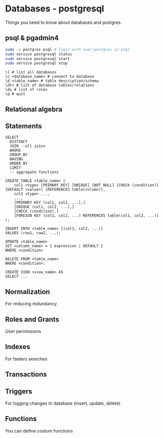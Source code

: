 # Databases - postgresql
Things you need to know about databases and postgres.

## psql & pgadmin4
```bash
sudo -u postgres psql # login with user:postgres in psql
sudo service postgresql status
sudo service postgresql start
sudo service postgresql stop
```

```psql
\l # list all databases
\c <database_name> # connect to database
\d <table_name> # table description/schema
\dt+ # list of database tables/relations
\du # list of roles
\q # quit
```

## Relational algebra

## Statements

```postgresql
SELECT
  DISTINCT
  JOIN --all joins
  WHERE
  GROUP BY
  HAVING
  ORDER BY
  LIMIT
  -- aggregate functions
```

```postgresql
CREATE TABLE <table_name> (
    col1 <type> [PRIMARY KEY] [UNIQUE] [NOT NULL] [CHECK (condition)] [DEFAULT <value>] [REFERENCES table(column)],
    col2 <type> ...,
    ...,
    [PRIMARY KEY (col1, col2, ...),]
    [UNIQUE (col1, col2, ...),]
    [CHECK (condition),]
    [FOREIGN KEY (col1, col2, ...) REFERENCES table(col1, col2, ...)]
);
```
```postgresql
INSERT INTO <table_name> [(col1, col2, ...)]
VALUES (row1, row2, ...);
```
```postgresql
UPDATE <table_name> 
SET <column_name> = { expression | DEFAULT }
WHERE <condition>
```

```postgresql
DELETE FROM <table_name>
WHERE <condition>;
```

```postgresql
CREATE VIEW <view_name> AS
SELECT ...
```

## Normalization
For reducing redundancy
## Roles and Grants
User permissions
## Indexes
For fasters searches
## Transactions
## Triggers
For logging changes to database (insert, update, delete)
## Functions
You can define costum functions